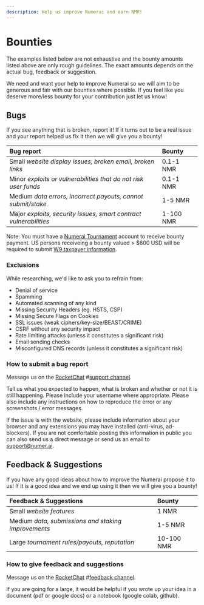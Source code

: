 ```yaml
---
description: Help us improve Numerai and earn NMR!
---
```


# Bounties

The examples listed below are not exhaustive and the bounty amounts listed above are only rough guidelines. The exact amounts depends on the actual bug, feedback or suggestion.

We need and want your help to improve Numerai so we will aim to be generous and fair with our bounties where possible. If you feel like you deserve more/less bounty for your contribution just let us know!

## Bugs

If you see anything that is broken, report it! If it turns out to be a real issue and your report helped us fix it then we will give you a bounty!

| Bug report | Bounty |
| :--- | :--- |
| Small _website display issues, broken email, broken links_ | 0.1-1 NMR |
| Minor _exploits or vulnerabilities that do not risk user funds_ | 0.1-1 NMR |
| Medium _data errors, incorrect payouts, cannot submit/stake_ | 1-5 NMR |
| Major _exploits, security issues, smart contract vulnerabilities_ | 1-100 NMR |

Note: You must have a [Numerai Tournament](https://numer.ai/tournament/) account to receive bounty payment. US persons receiveing a bounty valued &gt; $600 USD will be required to submit [W9 taxpayer information](us-taxes.md).

### Exclusions

While researching, we'd like to ask you to refrain from:

* Denial of service
* Spamming
* Automated scanning of any kind
* Missing Security Headers \(eg. HSTS, CSP\)
* Missing Secure Flags on Cookies
* SSL issues \(weak ciphers/key-size/BEAST/CRIME\)
* CSRF without any security impact
* Rate limiting attacks \(unless it constitutes a significant risk\)
* Email sending checks
* Misconfigured DNS records \(unless it constitutes a significant risk\)

### How to submit a bug report

Message us on the [RocketChat](https://community.numer.ai/) \#[support channel](https://community.numer.ai/channel/support).

Tell us what you expected to happen, what is broken and whether or not it is still happening. Please include your username where appropriate. Please also include any instructions on how to reproduce the error or any screenshots / error messages.

If the issue is with the website, please include information about your browser and any extensions you may have installed \(anti-virus, ad-blockers\). If you are not comfortable posting this information in public you can also send us a direct message or send us an email to support@numer.ai.

## Feedback & Suggestions

If you have any good ideas about how to improve the Numerai propose it to us! If it is a good idea and we end up using it then we will give you a bounty!

| Feedback & Suggestions | Bounty |
| :--- | :--- |
| Small _website features_ | 1 NMR |
| Medium _data, submissions and staking improvements_ | 1-5 NMR |
| Large _tournament rules/payouts, reputation_ | 10-100 NMR |

### How to give feedback and suggestions

Message us on the [RocketChat](https://community.numer.ai/) \#[feedback channel](https://community.numer.ai/channel/feedback).

If you are going for a large, it would be helpful if you wrote up your idea in a document \(pdf or google docs\) or a notebook \(google colab, github\).

